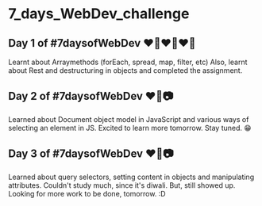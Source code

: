 # 7_days_WebDev_challenge

## Day 1 of #7daysofWebDev  ❤️‍🔥❤️‍🔥❤️‍🔥
Learnt about Arraymethods (forEach, spread, map, filter, etc)
Also, learnt about Rest and destructuring in objects and completed the assignment.


## Day 2 of #7daysofWebDev ❤️‍🔥📷
Learned about Document object model in JavaScript and various ways of selecting an element in JS.
Excited to learn more tomorrow. 
Stay tuned. 😁

## Day 3 of #7daysofWebDev ❤️‍🔥📷
Learned about query selectors, setting content in objects and manipulating attributes.
Couldn't study much, since it's diwali. But, still showed up. 
Looking for more work to be done, tomorrow. :D
